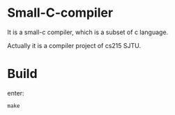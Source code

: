 # Small-C-compiler
It is a small\-c compiler, which is a subset of c language.

Actually it is a compiler project of cs215 SJTU.

Build
=====
enter:

    make


